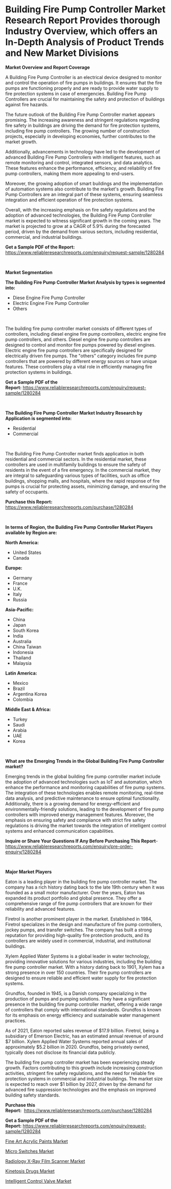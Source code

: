 <p><h1>Building Fire Pump Controller Market Research Report Provides thorough Industry Overview, which offers an In-Depth Analysis of Product Trends and New Market Divisions</h1></p><p><strong>Market Overview and Report Coverage</strong></p>
<p><p>A Building Fire Pump Controller is an electrical device designed to monitor and control the operation of fire pumps in buildings. It ensures that the fire pumps are functioning properly and are ready to provide water supply to fire protection systems in case of emergencies. Building Fire Pump Controllers are crucial for maintaining the safety and protection of buildings against fire hazards.</p><p>The future outlook of the Building Fire Pump Controller market appears promising. The increasing awareness and stringent regulations regarding fire safety in buildings are driving the demand for fire protection systems, including fire pump controllers. The growing number of construction projects, especially in developing economies, further contributes to the market growth.</p><p>Additionally, advancements in technology have led to the development of advanced Building Fire Pump Controllers with intelligent features, such as remote monitoring and control, integrated sensors, and data analytics. These features enhance the performance, efficiency, and reliability of fire pump controllers, making them more appealing to end-users.</p><p>Moreover, the growing adoption of smart buildings and the implementation of automation systems also contribute to the market's growth. Building Fire Pump Controllers are an integral part of these systems, ensuring seamless integration and efficient operation of fire protection systems.</p><p>Overall, with the increasing emphasis on fire safety regulations and the adoption of advanced technologies, the Building Fire Pump Controller market is expected to witness significant growth in the coming years. The market is projected to grow at a CAGR of 5.9% during the forecasted period, driven by the demand from various sectors, including residential, commercial, and industrial buildings.</p></p>
<p><strong>Get a Sample PDF of the Report:</strong> <a href="https://www.reliableresearchreports.com/enquiry/request-sample/1280284">https://www.reliableresearchreports.com/enquiry/request-sample/1280284</a></p>
<p>&nbsp;</p>
<p><strong>Market Segmentation</strong></p>
<p><strong>The Building Fire Pump Controller Market Analysis by types is segmented into:</strong></p>
<p><ul><li>Diese Engine Fire Pump Controller</li><li>Electric Engine Fire Pump Controller</li><li>Others</li></ul></p>
<p>&nbsp;</p>
<p><p>The building fire pump controller market consists of different types of controllers, including diesel engine fire pump controllers, electric engine fire pump controllers, and others. Diesel engine fire pump controllers are designed to control and monitor fire pumps powered by diesel engines. Electric engine fire pump controllers are specifically designed for electrically driven fire pumps. The "others" category includes fire pump controllers that are powered by different energy sources or have unique features. These controllers play a vital role in efficiently managing fire protection systems in buildings.</p></p>
<p><strong>Get a Sample PDF of the Report:</strong>&nbsp;<a href="https://www.reliableresearchreports.com/enquiry/request-sample/1280284">https://www.reliableresearchreports.com/enquiry/request-sample/1280284</a></p>
<p>&nbsp;</p>
<p><strong>The Building Fire Pump Controller Market Industry Research by Application is segmented into:</strong></p>
<p><ul><li>Residential</li><li>Commercial</li></ul></p>
<p>&nbsp;</p>
<p><p>The Building Fire Pump Controller market finds application in both residential and commercial sectors. In the residential market, these controllers are used in multifamily buildings to ensure the safety of residents in the event of a fire emergency. In the commercial market, they are integral to safeguarding various types of facilities, such as office buildings, shopping malls, and hospitals, where the rapid response of fire pumps is crucial for protecting assets, minimizing damage, and ensuring the safety of occupants.</p></p>
<p><strong>Purchase this Report:</strong>&nbsp; <a href="https://www.reliableresearchreports.com/purchase/1280284">https://www.reliableresearchreports.com/purchase/1280284</a></p>
<p>&nbsp;</p>
<p><strong>In terms of Region, the Building Fire Pump Controller Market Players available by Region are:</strong></p>
<p>
    <p> <strong> North America: </strong>
        <ul>
            <li>United States</li>
            <li>Canada</li>
        </ul>
        </p> 
    <p> <strong> Europe: </strong>
        <ul>
            <li>Germany</li>
            <li>France</li>
            <li>U.K.</li>
            <li>Italy</li>
            <li>Russia</li>
        </ul>
        </p> 
    <p> <strong> Asia-Pacific: </strong>
        <ul>
            <li>China</li>
            <li>Japan</li>
            <li>South Korea</li>
            <li>India</li>
            <li>Australia</li>
            <li>China Taiwan</li>
            <li>Indonesia</li>
            <li>Thailand</li>
            <li>Malaysia</li>
        </ul>
        </p> 
    <p> <strong> Latin America: </strong>
        <ul>
            <li>Mexico</li>
            <li>Brazil</li>
            <li>Argentina Korea</li>
            <li>Colombia</li>
        </ul>
        </p> 
    <p> <strong> Middle East & Africa: </strong>
        <ul>
            <li>Turkey</li>
            <li>Saudi</li>
            <li>Arabia</li>
            <li>UAE</li>
            <li>Korea</li>
        </ul>
    </p>
    </p>
<p>&nbsp;</p>
<p><strong>What are the Emerging Trends in the Global Building Fire Pump Controller market?</strong></p>
<p><p>Emerging trends in the global building fire pump controller market include the adoption of advanced technologies such as IoT and automation, which enhance the performance and monitoring capabilities of fire pump systems. The integration of these technologies enables remote monitoring, real-time data analysis, and predictive maintenance to ensure optimal functionality. Additionally, there is a growing demand for energy-efficient and environmentally-friendly solutions, leading to the development of fire pump controllers with improved energy management features. Moreover, the emphasis on ensuring safety and compliance with strict fire safety regulations is driving the market towards the integration of intelligent control systems and enhanced communication capabilities.</p></p>
<p><strong>Inquire or Share Your Questions If Any Before Purchasing This Report</strong>- <a href="https://www.reliableresearchreports.com/enquiry/pre-order-enquiry/1280284">https://www.reliableresearchreports.com/enquiry/pre-order-enquiry/1280284</a></p>
<p>&nbsp;</p>
<p><strong>Major Market Players</strong></p>
<p><p>Eaton is a leading player in the building fire pump controller market. The company has a rich history dating back to the late 19th century when it was founded as a small motor manufacturer. Over the years, Eaton has expanded its product portfolio and global presence. They offer a comprehensive range of fire pump controllers that are known for their reliability and advanced features.</p><p>Firetrol is another prominent player in the market. Established in 1984, Firetrol specializes in the design and manufacture of fire pump controllers, jockey pumps, and transfer switches. The company has built a strong reputation for providing high-quality fire protection products, and its controllers are widely used in commercial, industrial, and institutional buildings.</p><p>Xylem Applied Water Systems is a global leader in water technology, providing innovative solutions for various industries, including the building fire pump controller market. With a history dating back to 1901, Xylem has a strong presence in over 150 countries. Their fire pump controllers are designed to ensure reliable and efficient water supply for fire protection systems.</p><p>Grundfos, founded in 1945, is a Danish company specializing in the production of pumps and pumping solutions. They have a significant presence in the building fire pump controller market, offering a wide range of controllers that comply with international standards. Grundfos is known for its emphasis on energy efficiency and sustainable water management practices.</p><p>As of 2021, Eaton reported sales revenue of $17.9 billion. Firetrol, being a subsidiary of Emerson Electric, has an estimated annual revenue of around $7 billion. Xylem Applied Water Systems reported annual sales of approximately $5.2 billion in 2020. Grundfos, being privately owned, typically does not disclose its financial data publicly.</p><p>The building fire pump controller market has been experiencing steady growth. Factors contributing to this growth include increasing construction activities, stringent fire safety regulations, and the need for reliable fire protection systems in commercial and industrial buildings. The market size is expected to reach over $1 billion by 2027, driven by the demand for advanced fire suppression technologies and the emphasis on improved building safety standards.</p></p>
<p><strong>Purchase this Report:</strong>&nbsp;&nbsp;<a href="https://www.reliableresearchreports.com/purchase/1280284">https://www.reliableresearchreports.com/purchase/1280284</a></p>
<p></p>
<p><strong>Get a Sample PDF of the Report:</strong>&nbsp;<a href="https://www.reliableresearchreports.com/enquiry/request-sample/1280284">https://www.reliableresearchreports.com/enquiry/request-sample/1280284</a></p>
<p><p><a href="https://github.com/Chiragrp25/Market-Research-Report-List-1/blob/main/fine-art-acrylic-paints-market.md">Fine Art Acrylic Paints Market</a></p><p><a href="https://medium.com/@mariad13206/micro-switches-market-size-growth-forecast-2023-2030-72a2de5653e4">Micro Switches Market</a></p><p><a href="https://www.linkedin.com/pulse/radiology-x-ray-film-scanner-market-size-share-global/">Radiology X-Ray Film Scanner Market</a></p><p><a href="https://www.linkedin.com/pulse/kinetosis-drugs-market-research-report-unlocks-analysis-financial/">Kinetosis Drugs Market</a></p><p><a href="https://medium.com/@abdulkoss1954/intelligent-control-valve-market-size-growth-forecast-2023-2030-f2013004297f">Intelligent Control Valve Market</a></p></p>